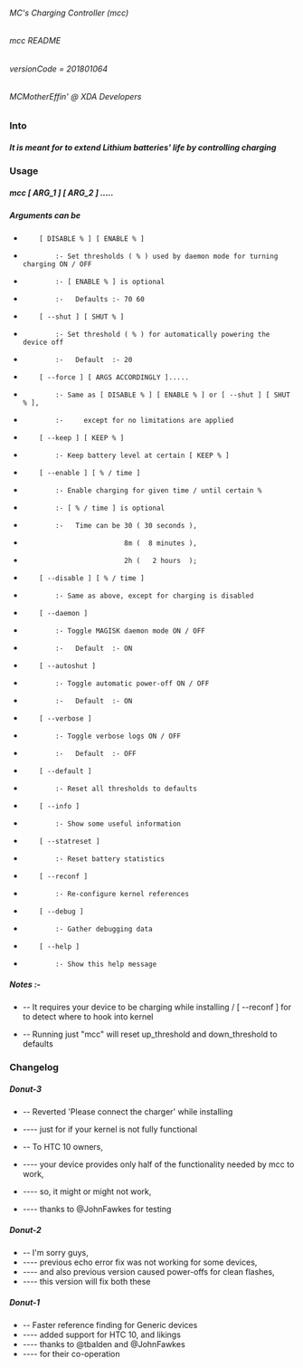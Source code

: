 ###### MC's Charging Controller (mcc)
###### mcc README
###### versionCode = 201801064
###### MCMotherEffin' @ XDA Developers


### Into


##### It is meant for to extend Lithium batteries' life by controlling charging


### Usage


##### mcc [ ARG_1 ] [ ARG_2 ] .....

##### Arguments can be

-         [ DISABLE % ] [ ENABLE % ]

-             :- Set thresholds ( % ) used by daemon mode for turning charging ON / OFF
-             :- [ ENABLE % ] is optional
-             :-   Defaults :- 70 60

-         [ --shut ] [ SHUT % ]

-             :- Set threshold ( % ) for automatically powering the device off
-             :-   Default  :- 20

-         [ --force ] [ ARGS ACCORDINGLY ].....

-             :- Same as [ DISABLE % ] [ ENABLE % ] or [ --shut ] [ SHUT % ],
-             :-     except for no limitations are applied

-         [ --keep ] [ KEEP % ]

-             :- Keep battery level at certain [ KEEP % ]

-         [ --enable ] [ % / time ]

-             :- Enable charging for given time / until certain % 
-             :- [ % / time ] is optional
-             :-   Time can be 30 ( 30 seconds ),
-                              8m (  8 minutes ),
-                              2h (   2 hours  );

-         [ --disable ] [ % / time ]

-             :- Same as above, except for charging is disabled

-         [ --daemon ]

-             :- Toggle MAGISK daemon mode ON / OFF
-             :-   Default  :- ON

-         [ --autoshut ]

-             :- Toggle automatic power-off ON / OFF
-             :-   Default  :- ON

-         [ --verbose ]

-             :- Toggle verbose logs ON / OFF
-             :-   Default  :- OFF

-         [ --default ]

-             :- Reset all thresholds to defaults

-         [ --info ]

-             :- Show some useful information

-         [ --statreset ]

-             :- Reset battery statistics

-         [ --reconf ]

-             :- Re-configure kernel references

-         [ --debug ]

-             :- Gather debugging data

-         [ --help ]

-             :- Show this help message


##### Notes :-


*    --  It requires your device to be charging while installing / [ --reconf ] for to detect where to hook into kernel

*    --  Running just "mcc" will reset up_threshold and down_threshold to defaults


### Changelog


##### Donut-3

*  -- Reverted 'Please connect the charger' while installing
*  ----  just for if your kernel is not fully functional

*  -- To HTC 10 owners,
*  ----  your device provides only half of the functionality needed by mcc to work,
*  ----  so, it might or might not work,
*  ----  thanks to @JohnFawkes for testing

##### Donut-2

*  -- I'm sorry guys,
*  ----  previous echo error fix was not working for some devices,
*  ----  and also previous version caused power-offs for clean flashes,
*  ----  this version will fix both these

##### Donut-1

*  -- Faster reference finding for Generic devices
*  ----  added support for HTC 10, and likings
*  ----  thanks to @tbalden and @JohnFawkes
*  ----  for their co-operation
